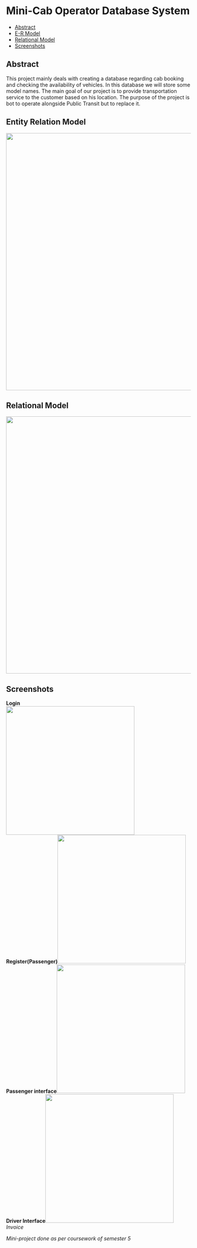 # Mini-Cab Operator Database System

 - [Abstract](#abstract)
 - [E-R Model](#entity-relation-model)
 - [Relational Model](#relational-model)
 - [Screenshots](#screenshots)


## Abstract

This project mainly deals with creating a database regarding cab booking and checking the availability of vehicles. In this database we will store some model names. The main goal of our project is to provide transportation service to the customer based on his location. The purpose of the project is bot to operate alongside Public Transit but to replace it.


## Entity Relation Model

<img src = "https://github.com/SrijanReddy/Mini-Cab-Operator/Entity-Relational Model.jpg?raw=true" width = 700>


## Relational Model

<img src = "https://github.com/SrijanReddy/Mini-Cab-Operator/RelationalModel.png?raw=true" width = 700>


## Screenshots

<p><b>Login</b>
  <br><img src = "https://github.com/SrijanReddy/Mini-Cab-Operator/blob/master/ScreenShots/login.jpg?raw=true" height=350>
  <br>
  <b>Register(Passenger)</b><img src = "https://github.com/SrijanReddy/Mini-Cab-Operator/blob/master/ScreenShots/register.jpg?raw=true" height=350><br>
  <b>Passenger interface</b><img src = "https://github.com/SrijanReddy/Mini-Cab-Operator/blob/master/ScreenShots/passenger.jpg?raw=true" height=350><br>
  <b>Driver Interface</b><img src = "https://github.com/SrijanReddy/Mini-Cab-Operator/blob/master/ScreenShots/driver.jpg?raw=true" height=350><em>Invoice</em>
</p>


<i>Mini-project done as per coursework of semester 5</i>
